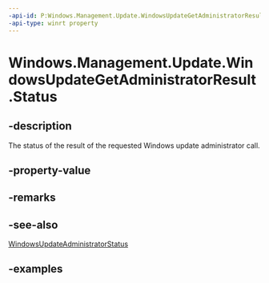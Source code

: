 ```yaml
---
-api-id: P:Windows.Management.Update.WindowsUpdateGetAdministratorResult.Status
-api-type: winrt property
---
```


# Windows.Management.Update.WindowsUpdateGetAdministratorResult.Status

<!--
public Windows.Management.Update.WindowsUpdateAdministratorStatus Status { get; }
-->


## -description
The status of the result of the requested Windows update administrator call.

## -property-value

## -remarks

## -see-also
[WindowsUpdateAdministratorStatus](./windowsupdateadministratorstatus.md)

## -examples


